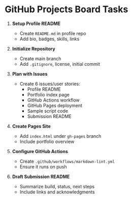 
# GitHub Projects Board Tasks

1. **Setup Profile README**  
   - Create `README.md` in profile repo  
   - Add bio, badges, skills, links  

2. **Initialize Repository**  
   - Create main branch  
   - Add `.gitignore`, license, initial commit  

3. **Plan with Issues**  
   - Create 6 issues/user stories:  
     - Profile README  
     - Portfolio index page  
     - GitHub Actions workflow  
     - GitHub Pages deployment  
     - Sample script code  
     - Submission README  

4. **Create Pages Site**  
   - Add `index.html` under `gh-pages` branch  
   - Include portfolio overview  

5. **Configure GitHub Actions**  
   - Create `.github/workflows/markdown-lint.yml`  
   - Ensure it runs on push  

6. **Draft Submission README**  
   - Summarize build, status, next steps  
   - Include links and acknowledgments  
